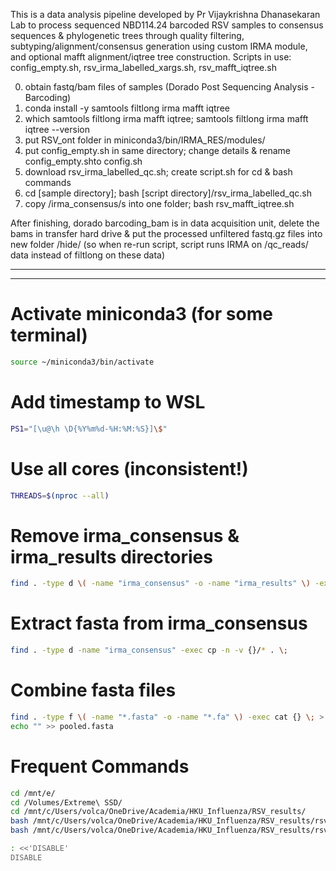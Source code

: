 This is a data analysis pipeline developed by Pr Vijaykrishna Dhanasekaran Lab to process sequenced NBD114.24 barcoded RSV samples to consensus sequences & phylogenetic trees through quality filtering, subtyping/alignment/consensus generation using custom IRMA module, and optional mafft alignment/iqtree tree construction.
Scripts in use: config_empty.sh, rsv_irma_labelled_xargs.sh, rsv_mafft_iqtree.sh

0) 	obtain fastq/bam files of samples  (Dorado Post Sequencing Analysis - Barcoding)
1)	conda install -y samtools filtlong irma mafft iqtree
2)	which samtools filtlong irma mafft iqtree; samtools filtlong irma mafft iqtree --version
4)	put RSV_ont folder in miniconda3/bin/IRMA_RES/modules/
5)	put config_empty.sh in same directory; change details & rename config_empty.shto config.sh
7)	download rsv_irma_labelled_qc.sh; create script.sh for cd & bash commands
8)	cd [sample directory]; bash [script directory]/rsv_irma_labelled_qc.sh
9) 	copy /irma_consensus/s into one folder; bash rsv_mafft_iqtree.sh

After finishing, dorado barcoding_bam is in data acquisition unit, delete the bams in transfer hard drive & put the processed unfiltered fastq.gz files into new folder /hide/ (so when re-run script, script runs IRMA on /qc_reads/ data instead of filtlong on these data)


------------------------------------------------------------------------------------------------------
------------------------------------------------------------------------------------------------------
# Activate miniconda3 (for some terminal)
```bash
source ~/miniconda3/bin/activate  
```
# Add timestamp to WSL
```bash
PS1="[\u@\h \D{%Y%m%d-%H:%M:%S}]\$"
```
# Use all cores (inconsistent!)
```bash
THREADS=$(nproc --all)
```
# Remove irma_consensus & irma_results directories
```bash
find . -type d \( -name "irma_consensus" -o -name "irma_results" \) -exec rm -rf {} \;
```
# Extract fasta from irma_consensus
```bash
find . -type d -name "irma_consensus" -exec cp -n -v {}/* . \;
```
# Combine fasta files
```bash
find . -type f \( -name "*.fasta" -o -name "*.fa" \) -exec cat {} \; > pooled.fasta
echo "" >> pooled.fasta
```
# Frequent Commands
```bash
cd /mnt/e/
cd /Volumes/Extreme\ SSD/
cd /mnt/c/Users/volca/OneDrive/Academia/HKU_Influenza/RSV_results/
bash /mnt/c/Users/volca/OneDrive/Academia/HKU_Influenza/RSV_results/rsv_irma_labelled_xargs.sh
bash /mnt/c/Users/volca/OneDrive/Academia/HKU_Influenza/RSV_results/rsv_mafft_iqtree.sh

: <<'DISABLE'
DISABLE
```


